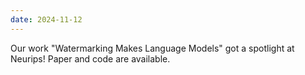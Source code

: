 ```yaml
---
date: 2024-11-12
---
```


Our work "Watermarking Makes Language Models" got a spotlight at Neurips! Paper and code are available.